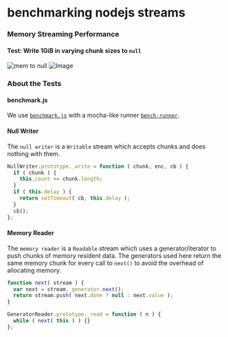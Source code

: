 # benchmarking nodejs streams

### Memory Streaming Performance
#### Test: Write 1GiB in varying chunk sizes to `null`
![mem to null]()
![Image](https://plot.ly/~venkatperi/42.png?share_key=awtG8lMNLpAIYNFjVJtAvC")


### About the Tests
#### benchmark.js
We use [`benchmark.js`](http://www.benchmarkjs.com) with a mocha-like runner
[`bench-runner`](https://www.npmjs.com/package/bench-runner).

#### Null Writer
The `null writer` is a `Writable` stream which accepts chunks and does nothing with them.
```javascript
NullWriter.prototype._write = function ( chunk, enc, cb ) {
  if ( chunk ) {
    this.count += chunk.length;
  }
  if ( this.delay ) {
    return setTimeout( cb, this.delay );
  }
  cb();
};
```

#### Memory Reader
The `memory reader` is a `Readable` stream which uses a generator/iterator to push chunks of memory resident data. The generators used here return the same memory chunk for every call to `next()` to avoid the overhead of allocating memory.

```javascript
function next( stream ) {
  var next = stream._generator.next();
  return stream.push( next.done ? null : next.value );
}

GeneratorReader.prototype._read = function ( n ) {
  while ( next( this ) ) {}
};
```
